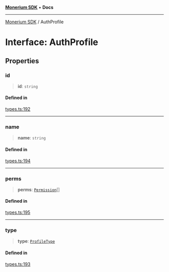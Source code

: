 [**Monerium SDK**](../README.md) • **Docs**

---

[Monerium SDK](../README.md) / AuthProfile

# Interface: AuthProfile

## Properties

### id

> **id**: `string`

#### Defined in

[types.ts:192](https://github.com/monerium/js-monorepo/blob/b10be252d44a0e68c58bc7ef6fab8947911e4a7a/packages/sdk/src/types.ts#L192)

---

### name

> **name**: `string`

#### Defined in

[types.ts:194](https://github.com/monerium/js-monorepo/blob/b10be252d44a0e68c58bc7ef6fab8947911e4a7a/packages/sdk/src/types.ts#L194)

---

### perms

> **perms**: [`Permission`](../enumerations/Permission.md)[]

#### Defined in

[types.ts:195](https://github.com/monerium/js-monorepo/blob/b10be252d44a0e68c58bc7ef6fab8947911e4a7a/packages/sdk/src/types.ts#L195)

---

### type

> **type**: [`ProfileType`](../enumerations/ProfileType.md)

#### Defined in

[types.ts:193](https://github.com/monerium/js-monorepo/blob/b10be252d44a0e68c58bc7ef6fab8947911e4a7a/packages/sdk/src/types.ts#L193)
